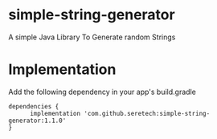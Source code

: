 # simple-string-generator
A simple Java Library To Generate random Strings

# Implementation
Add the following dependency in your app's build.gradle
```
dependencies {
      implementation 'com.github.seretech:simple-string-generator:1.1.0'
}
```

